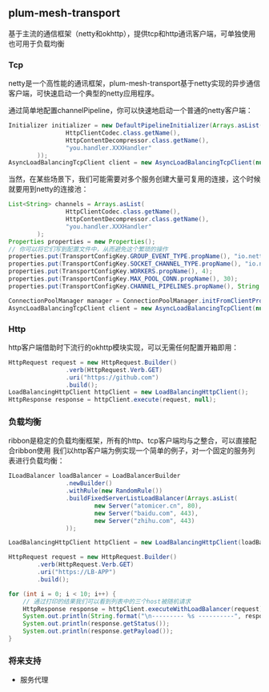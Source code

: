 ## plum-mesh-transport 

基于主流的通信框架（netty和okhttp），提供tcp和http通讯客户端，可单独使用也可用于负载均衡

### Tcp
netty是一个高性能的通讯框架，plum-mesh-transport基于netty实现的异步通信客户端，可快速启动一个典型的netty应用程序。

通过简单地配置channelPipeline，你可以快速地启动一个普通的netty客户端：
```java
Initializer initializer = new DefaultPipelineInitializer(Arrays.asList(
                HttpClientCodec.class.getName(),
                HttpContentDecompressor.class.getName(),
                "you.handler.XXXHandler"
        ));
AsyncLoadBalancingTcpClient client = new AsyncLoadBalancingTcpClient(null, null, initializer);
```

当然，在某些场景下，我们可能需要对多个服务创建大量可复用的连接，这个时候就要用到netty的连接池：

```java
List<String> channels = Arrays.asList(
                HttpClientCodec.class.getName(),
                HttpContentDecompressor.class.getName(),
                "you.handler.XXXHandler"
        );
Properties properties = new Properties();
// 你可以将它们写到配置文件中，从而避免这个繁琐的操作
properties.put(TransportConfigKey.GROUP_EVENT_TYPE.propName(), "io.netty.channel.nio.NioEventLoopGroup");
properties.put(TransportConfigKey.SOCKET_CHANNEL_TYPE.propName(), "io.netty.channel.socket.nio.NioSocketChannel");
properties.put(TransportConfigKey.WORKERS.propName(), 4);
properties.put(TransportConfigKey.MAX_POOL_CONN.propName(), 30);
properties.put(TransportConfigKey.CHANNEL_PIPELINES.propName(), String.join(",", channels));

ConnectionPoolManager manager = ConnectionPoolManager.initFromClientProperties(properties);
AsyncLoadBalancingTcpClient client = new AsyncLoadBalancingTcpClient(null, null, manager);
```

### Http
http客户端借助时下流行的okhttp模块实现，可以无需任何配置开箱即用：

```java
HttpRequest request = new HttpRequest.Builder()
                .verb(HttpRequest.Verb.GET)
                .uri("https://github.com")
                .build();
LoadBalancingHttpClient httpClient = new LoadBalancingHttpClient();
HttpResponse response = httpClient.execute(request, null);
```

### 负载均衡
ribbon是稳定的负载均衡框架，所有的http、tcp客户端均与之整合，可以直接配合ribbon使用
我们以http客户端为例实现一个简单的例子，对一个固定的服务列表进行负载均衡：
```java
ILoadBalancer loadBalancer = LoadBalancerBuilder
                .newBuilder()
                .withRule(new RandomRule())
                .buildFixedServerListLoadBalancer(Arrays.asList(
                        new Server("atomicer.cn", 80),
                        new Server("baidu.com", 443),
                        new Server("zhihu.com", 443)
                ));

LoadBalancingHttpClient httpClient = new LoadBalancingHttpClient(loadBalancer);

HttpRequest request = new HttpRequest.Builder()
        .verb(HttpRequest.Verb.GET)
        .uri("https://LB-APP")
        .build();

for (int i = 0; i < 10; i++) {
    // 通过打印的结果我们可以看到列表中的三个host被随机请求
    HttpResponse response = httpClient.executeWithLoadBalancer(request);
    System.out.println(String.format("\n--------- %s ----------", response.getRequestedURI()));
    System.out.println(response.getStatus());
    System.out.println(response.getPayload());
}
```

### 将来支持

* 服务代理